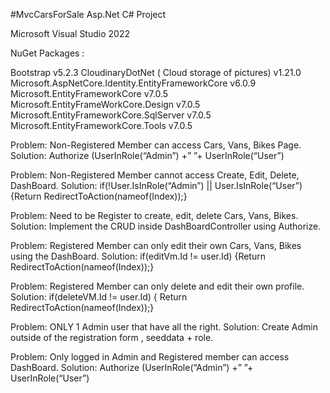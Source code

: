 #MvcCarsForSale Asp.Net C# Project

Microsoft Visual Studio 2022

NuGet Packages :

Bootstrap v5.2.3
CloudinaryDotNet ( Cloud storage of pictures) v1.21.0
Microsoft.AspNetCore.Identity.EntityFrameworkCore v6.0.9
Microsoft.EntityFrameworkCore v7.0.5
Microsoft.EntityFrameWorkCore.Design v7.0.5
Microsoft.EntityFrameworkCore.SqlServer v7.0.5
Microsoft.EntityFrameworkCore.Tools v7.0.5



Problem: Non-Registered Member can access Cars, Vans, Bikes Page.
Solution: Authorize (UserInRole(“Admin”) +” ”+ UserInRole(“User”)

Problem: Non-Registered Member cannot access Create, Edit, Delete, DashBoard.
Solution: if(!User.IsInRole(“Admin”) || User.IsInRole(“User”) {Return RedirectToAction(nameof(Index));}

Problem: Need to be Register to create, edit, delete Cars, Vans, Bikes.
Solution: Implement the CRUD inside DashBoardController using Authorize.

Problem: Registered Member can only edit their own Cars, Vans, Bikes using the DashBoard.
Solution:  if(editVm.Id != user.Id) {Return RedirectToAction(nameof(Index));}

Problem: Registered Member can only delete and edit their own profile.
Solution: if(deleteVM.Id != user.Id) { Return RedirectToAction(nameof(Index));}

Problem: ONLY 1 Admin user that have all the right.
Solution: Create Admin outside of the registration form , seeddata + role.

Problem: Only logged in Admin and Registered member can access DashBoard.
Solution: Authorize (UserInRole(“Admin”) +” ”+ UserInRole(“User”)
